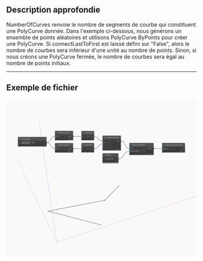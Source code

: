 ## Description approfondie
NumberOfCurves renvoie le nombre de segments de courbe qui constituent une PolyCurve donnée. Dans l'exemple ci-dessous, nous générons un ensemble de points aléatoires et utilisons PolyCurve ByPoints pour créer une PolyCurve. Si connectLastToFirst est laissé défini sur "False", alors le nombre de courbes sera inférieur d'une unité au nombre de points. Sinon, si nous créons une PolyCurve fermée, le nombre de courbes sera égal au nombre de points initiaux.
___
## Exemple de fichier

![NumberOfCurves](./Autodesk.DesignScript.Geometry.PolyCurve.NumberOfCurves_img.jpg)

